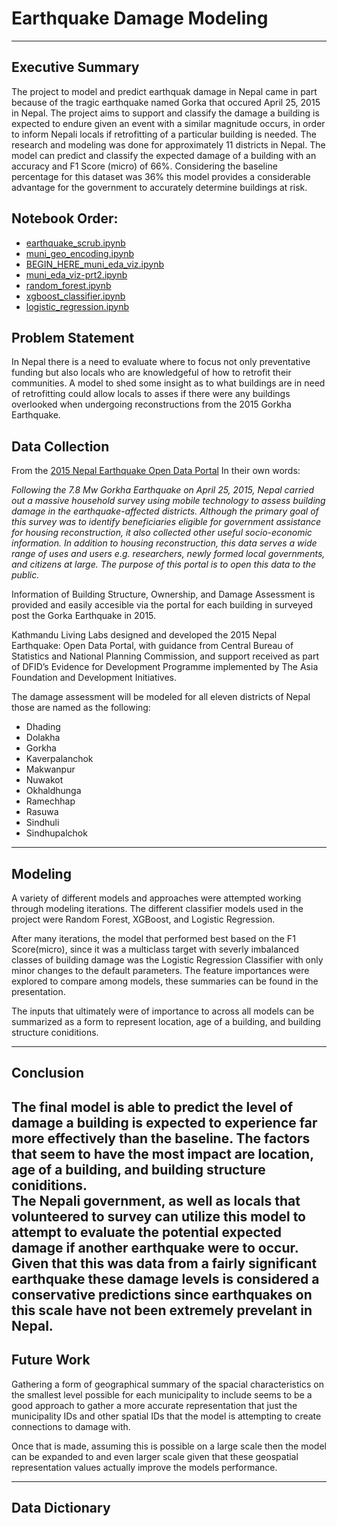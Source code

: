 # Earthquake Damage Modeling 
---

## Executive Summary

The project to model and predict earthquak damage in Nepal came in part because of the tragic earthquake named Gorka that occured April 25, 2015 in Nepal. The project aims to support and classify the damage a building is expected to endure given an event with a similar magnitude occurs, in order to inform Nepali locals if retrofitting of a particular building is needed. The research and modeling was done for approximately 11 districts in Nepal. The model can predict and classify the expected damage of a building with an accuracy and F1 Score (micro) of 66%. Considering the baseline percentage for this dataset was 36% this model provides a considerable advantage for the government to accurately determine buildings at risk. </br>

## Notebook Order: 
- [earthquake_scrub.ipynb](./earthquake_scrub.ipynb)  </br>
- [muni_geo_encoding.ipynb](./Code/Cleaning_N_EDA/muni_geo_encoding.ipynb) </br>
- [BEGIN_HERE_muni_eda_viz.ipynb](./Code/Cleaning_N_EDA/BEGIN_HERE_muni_eda_viz.ipynb)  </br>
- [muni_eda_viz-prt2.ipynb](./Code/Cleaning_N_EDA/muni_eda_viz-prt2.ipynb) </br>
- [random_forest.ipynb](./Code/Modeling/random_forest.ipynb)</br>
- [xgboost_classifier.ipynb](./Code/Modeling/random_forest.ipynb) </br>
- [logistic_regression.ipynb](./Code/Modeling/logistic_regression.ipynb) </br>

## Problem Statement
In Nepal there is a need to evaluate where to focus not only preventative funding but also locals who are knowledgeful of how to retrofit their communities. A model to shed some insight as to what buildings are in need of retrofitting could allow locals to asses if there were any buildings overlooked when undergoing reconstructions from the 2015 Gorkha Earthquake. 

## Data Collection
From the [2015 Nepal Earthquake Open Data Portal](http://eq2015.npc.gov.np/#/)
In their own words:

*Following the 7.8 Mw Gorkha Earthquake on April 25, 2015, Nepal carried out a massive household survey using mobile technology to assess building damage in the earthquake-affected districts. Although the primary goal of this survey was to identify beneficiaries eligible for government assistance for housing reconstruction, it also collected other useful socio-economic information. In addition to housing reconstruction, this data serves a wide range of uses and users e.g. researchers, newly formed local governments, and citizens at large. The purpose of this portal is to open this data to the public.*

Information of Building Structure, Ownership, and Damage Assessment is provided and easily accesible via the portal for each building in surveyed post the Gorka Earthquake in 2015. 

Kathmandu Living Labs designed and developed the 2015 Nepal Earthquake: Open Data Portal, with guidance from Central Bureau of Statistics and National Planning Commission, and support received as part of DFID’s Evidence for Development Programme implemented by The Asia Foundation and Development Initiatives.

The damage assessment will be modeled for all eleven districts of Nepal those are named as the following:
- Dhading
- Dolakha
- Gorkha
- Kaverpalanchok
- Makwanpur
- Nuwakot
- Okhaldhunga
- Ramechhap
- Rasuwa
- Sindhuli
- Sindhupalchok



---
## Modeling 
A variety of different models and approaches were attempted working through modeling iterations. The different classifier models used in the project were  Random Forest, XGBoost, and Logistic Regression. 

After many iterations, the model that performed best based on the F1 Score(micro), since it was a multiclass target with severly imbalanced classes of building damage was the Logistic Regression Classifier with only minor changes to the default parameters. The feature importances were explored to compare among models, these summaries can be found in the presentation. 

The inputs that ultimately were of importance to across all models can be summarized as a form to represent location, age of a building, and building structure coniditions.
</br>

---

## Conclusion 
The final model is able to predict the level of damage a building is expected to experience far more effectively than the baseline. The factors that seem to have the most impact are  location, age of a building, and building structure coniditions. <br>
The Nepali government, as well as locals that volunteered to survey can utilize this model to attempt to evaluate the potential expected damage if another earthquake were to occur. Given that this was data from a fairly significant earthquake these damage levels is considered a conservative predictions since earthquakes on this scale have not been extremely prevelant in Nepal.
<br>
---

## Future Work
Gathering a form of geographical summary of the spacial characteristics on the smallest level possible for each municipality to include seems to be a good approach to gather a more accurate representation that just the municipality IDs and other spatial IDs that the model is attempting to create connections to damage with. 

Once that is made, assuming this is possible on a large scale then the model can be expanded to and even larger scale given that these geospatial representation values actually improve the models performance. 

 ---
 ## Data Dictionary
